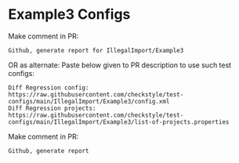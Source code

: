 # Example3 Configs
Make comment in PR:
```
Github, generate report for IllegalImport/Example3
```
OR as alternate:
Paste below given to PR description to use such test configs:
```
Diff Regression config: https://raw.githubusercontent.com/checkstyle/test-configs/main/IllegalImport/Example3/config.xml
Diff Regression projects: https://raw.githubusercontent.com/checkstyle/test-configs/main/IllegalImport/Example3/list-of-projects.properties
```
Make comment in PR:
```
Github, generate report
```
